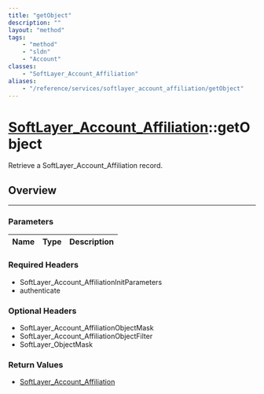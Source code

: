 ```yaml
---
title: "getObject"
description: ""
layout: "method"
tags:
    - "method"
    - "sldn"
    - "Account"
classes:
    - "SoftLayer_Account_Affiliation"
aliases:
    - "/reference/services/softlayer_account_affiliation/getObject"
---
```

# [SoftLayer_Account_Affiliation](/reference/services/SoftLayer_Account_Affiliation)::getObject

Retrieve a SoftLayer_Account_Affiliation record.


## Overview 


-----

### Parameters 
|Name | Type | Description |
| --- | --- | --- |


### Required Headers
* SoftLayer_Account_AffiliationInitParameters
* authenticate


### Optional Headers
* SoftLayer_Account_AffiliationObjectMask
* SoftLayer_Account_AffiliationObjectFilter
* SoftLayer_ObjectMask

### Return Values
* <a href='/reference/datatypes/SoftLayer_Account_Affiliation'>SoftLayer_Account_Affiliation </a>




